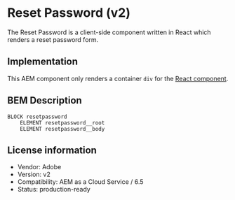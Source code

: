# Reset Password (v2)

The Reset Password is a client-side component written in React which renders a reset password form.

## Implementation

This AEM component only renders a container `div` for the [React component](/react-components/src/components/ResetPassword).

## BEM Description

```
BLOCK resetpassword
    ELEMENT resetpassword__root
    ELEMENT resetpassword__body    
```

## License information

-   Vendor: Adobe
-   Version: v2
-   Compatibility: AEM as a Cloud Service / 6.5
-   Status: production-ready
